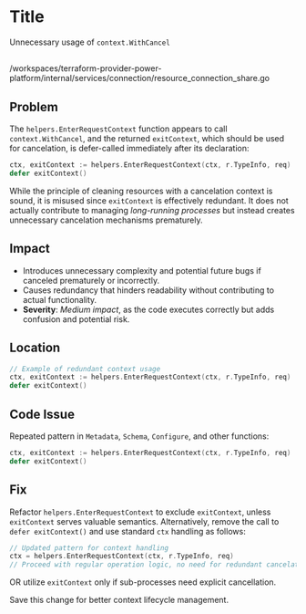 # Title

Unnecessary usage of `context.WithCancel`

##

/workspaces/terraform-provider-power-platform/internal/services/connection/resource_connection_share.go

## Problem

The `helpers.EnterRequestContext` function appears to call `context.WithCancel`, and the returned `exitContext`, which should be used for cancelation, is defer-called immediately after its declaration:

```go
ctx, exitContext := helpers.EnterRequestContext(ctx, r.TypeInfo, req)
defer exitContext()
```

While the principle of cleaning resources with a cancelation context is sound, it is misused since `exitContext` is effectively redundant. It does not actually contribute to managing _long-running processes_ but instead creates unnecessary cancelation mechanisms prematurely.

## Impact

- Introduces unnecessary complexity and potential future bugs if canceled prematurely or incorrectly.
- Causes redundancy that hinders readability without contributing to actual functionality.
- **Severity**: _Medium impact_, as the code executes correctly but adds confusion and potential risk.

## Location

```go
// Example of redundant context usage
ctx, exitContext := helpers.EnterRequestContext(ctx, r.TypeInfo, req)
defer exitContext()
```

## Code Issue

Repeated pattern in `Metadata`, `Schema`, `Configure`, and other functions:

```go
ctx, exitContext := helpers.EnterRequestContext(ctx, r.TypeInfo, req)
defer exitContext()
```

## Fix

Refactor `helpers.EnterRequestContext` to exclude `exitContext`, unless `exitContext` serves valuable semantics. Alternatively, remove the call to `defer exitContext()` and use standard `ctx` handling as follows:

```go
// Updated pattern for context handling
ctx = helpers.EnterRequestContext(ctx, r.TypeInfo, req)
// Proceed with regular operation logic, no need for redundant cancelation
```

OR utilize `exitContext` only if sub-processes need explicit cancellation.

Save this change for better context lifecycle management.